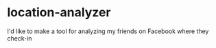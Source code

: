 location-analyzer
=================

I'd like to make a tool for analyzing my friends on Facebook where they check-in
